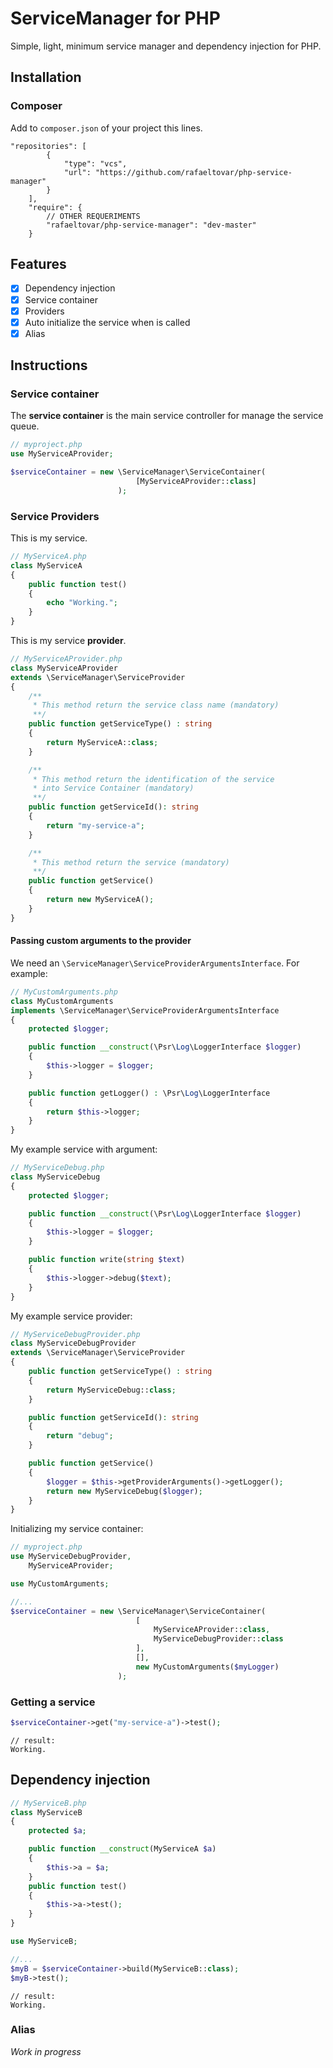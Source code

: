 # ServiceManager for PHP

Simple, light, minimum service manager and dependency injection for PHP.


## Installation

### Composer

Add to `composer.json` of your project this lines.

```
"repositories": [
        {
            "type": "vcs",
            "url": "https://github.com/rafaeltovar/php-service-manager"
        }
    ],
    "require": {
        // OTHER REQUERIMENTS
        "rafaeltovar/php-service-manager": "dev-master"
    }
```

## Features

- [x] Dependency injection
- [x] Service container
- [x] Providers
- [x] Auto initialize the service when is called
- [x] Alias

## Instructions

### Service container

The **service container** is the main service controller for manage the service queue.

```php
// myproject.php
use MyServiceAProvider;

$serviceContainer = new \ServiceManager\ServiceContainer(
                            [MyServiceAProvider::class]
                        );
```

### Service Providers

This is my service.

```php
// MyServiceA.php
class MyServiceA
{
    public function test()
    {
        echo "Working.";
    }
}
```

This is my service **provider**.

```php
// MyServiceAProvider.php
class MyServiceAProvider
extends \ServiceManager\ServiceProvider
{
    /**
     * This method return the service class name (mandatory)
     **/
    public function getServiceType() : string
    {
        return MyServiceA::class;
    }

    /**
     * This method return the identification of the service
     * into Service Container (mandatory)
     **/
    public function getServiceId(): string
    {
        return "my-service-a";
    }

    /**
     * This method return the service (mandatory)
     **/
    public function getService()
    {
        return new MyServiceA();
    }
}
```

#### Passing custom arguments to the provider

We need an `\ServiceManager\ServiceProviderArgumentsInterface`. For example:

```php
// MyCustomArguments.php
class MyCustomArguments
implements \ServiceManager\ServiceProviderArgumentsInterface
{
    protected $logger;

    public function __construct(\Psr\Log\LoggerInterface $logger)
    {
        $this->logger = $logger;
    }

    public function getLogger() : \Psr\Log\LoggerInterface
    {
        return $this->logger;
    }
}
```

My example service with argument:

```php
// MyServiceDebug.php
class MyServiceDebug
{
    protected $logger;

    public function __construct(\Psr\Log\LoggerInterface $logger)
    {
        $this->logger = $logger;
    }

    public function write(string $text)
    {
        $this->logger->debug($text);
    }
}
```

My example service provider:

```php
// MyServiceDebugProvider.php
class MyServiceDebugProvider
extends \ServiceManager\ServiceProvider
{
    public function getServiceType() : string
    {
        return MyServiceDebug::class;
    }

    public function getServiceId(): string
    {
        return "debug";
    }

    public function getService()
    {   
        $logger = $this->getProviderArguments()->getLogger();
        return new MyServiceDebug($logger);
    }
}
```

Initializing my service container:

```php
// myproject.php
use MyServiceDebugProvider,
    MyServiceAProvider;

use MyCustomArguments;

//...
$serviceContainer = new \ServiceManager\ServiceContainer(
                            [
                                MyServiceAProvider::class,
                                MyServiceDebugProvider::class
                            ],
                            [],
                            new MyCustomArguments($myLogger)
                        );
```

### Getting a service

```php
$serviceContainer->get("my-service-a")->test();
```

```
// result:
Working.
```

## Dependency injection

```php
// MyServiceB.php
class MyServiceB
{
    protected $a;

    public function __construct(MyServiceA $a)
    {
        $this->a = $a;
    }
    public function test()
    {
        $this->a->test();
    }
}
```

```php
use MyServiceB;

//...
$myB = $serviceContainer->build(MyServiceB::class);
$myB->test();
```

```
// result:
Working.
```

### Alias

*Work in progress*
